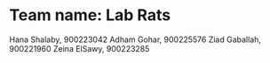# Team name: Lab Rats

Hana Shalaby, 900223042
Adham Gohar, 900225576
Ziad Gaballah, 900221960
Zeina ElSawy, 900223285
